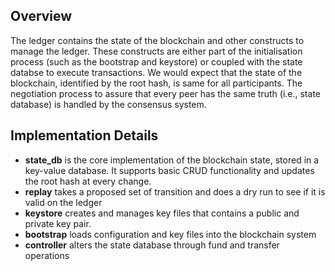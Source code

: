 ## Overview

The ledger contains the state of the blockchain and other constructs to manage the ledger. These constructs are either part of the initialisation process (such as the bootstrap and keystore) or coupled with the state databse to execute transactions. We would expect that the state of the blockchain, identified by the root hash, is same for all participants. The negotiation process to assure that every peer has the same truth (i.e., state database) is handled by the consensus system.

## Implementation Details

* **state_db** is the core implementation of the blockchain state, stored in a key-value database. It supports basic CRUD functionality and updates the root hash at every change.
* **replay** takes a proposed set of transition and does a dry run to see if it is valid on the ledger
* **keystore** creates and manages key files that contains a public and private key pair.
* **bootstrap** loads configuration and key files into the blockchain system
* **controller** alters the state database through fund and transfer operations

